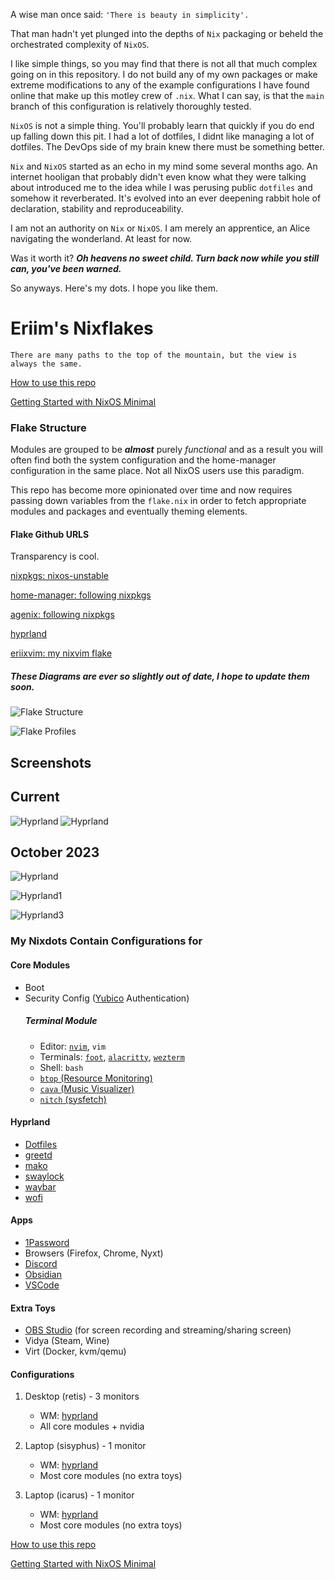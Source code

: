 A wise man once said: ` 'There is beauty in simplicity'. ` 

That man hadn't yet plunged into the depths of `Nix` packaging or beheld the orchestrated complexity of `NixOS`. 

I like simple things, so you may find that there is not all that much complex going on in this repository. I do not build any of my own packages or make extreme modifications to any of the example configurations I have found online that make up this motley crew of `.nix`. What I can say, is that the `main` branch of this configuration is relatively thoroughly tested.  

`NixOS` is not a simple thing. You'll probably learn that quickly if you do end up falling down this pit. I had a lot of dotfiles, I didnt like managing a lot of dotfiles. The DevOps side of my brain knew there must be something better.

`Nix` and `NixOS` started as an echo in my mind some several months ago. An internet hooligan that probably didn't even know what they were talking about introduced me to the idea while I was perusing public `dotfiles` and somehow it reverberated. It's evolved into an ever deepening rabbit hole of declaration, stability and reproduceability.

I am not an authority on `Nix` or `NixOS`. I am merely an apprentice, an Alice navigating the wonderland. At least for now.

Was it worth it? ***Oh heavens no sweet child. Turn back now while you still can, you've been warned.***

So anyways. Here's my dots. I hope you like them.

# Eriim's Nixflakes

```
There are many paths to the top of the mountain, but the view is always the same.
```

[How to use this repo](docs/usage.md)

[Getting Started with NixOS Minimal](docs/minimal-install.md)

### Flake Structure
Modules are grouped to be ***almost*** purely *functional* and as a result you will often find both the system configuration and the home-manager configuration in the same place. Not all NixOS users use this paradigm.

This repo has become more opinionated over time and now requires passing down variables from the `flake.nix` in order to fetch appropriate modules and packages and eventually theming elements. 

#### Flake Github URLS

Transparency is cool.

[nixpkgs: nixos-unstable](https://github.com/NixOS/nixpkgs)

[home-manager: following nixpkgs](https://github.com/nix-community/home-manager/blob/master/flake.nix)

[agenix: following nixpkgs](https://github.com/ryantm/agenix/blob/main/flake.nix)

[hyprland](https://github.com/hyprwm/Hyprland/blob/main/flake.nix)

[eriixvim: my nixvim flake](https://github.com/erictossell/eriixvim/blob/main/flake.nix)

##### These Diagrams are ever so slightly out of date, I hope to update them soon.
![Flake Structure](docs/screens/FlakeStructure4.png)

![Flake Profiles](docs/screens/FlakeProfiles3.png)

## Screenshots

Current 
------
![Hyprland](docs/screens/hyprland4.png)
![Hyprland](docs/screens/hyprland5.png)

October 2023
------
![Hyprland](docs/screens/hyprland1.png)

![Hyprland1](docs/screens/hyprland2.png)

![Hyprland3](docs/screens/hyprland3.png)

### My Nixdots Contain Configurations for

#### Core Modules
- Boot
- Security Config ([Yubico](https://www.yubico.com/) Authentication)
  ##### Terminal Module
  - Editor: [`nvim`](https://neovim.io/), `vim`
  - Terminals: [`foot`](https://codeberg.org/dnkl/foot), [`alacritty`](https://github.com/alacritty/alacritty), [`wezterm`](https://wezfurlong.org/wezterm/index.html)
  - Shell: `bash`
  - [`btop` (Resource Monitoring)](https://github.com/aristocratos/btop)
  - [`cava` (Music Visualizer)](https://github.com/karlstav/cava)
  - [`nitch` (sysfetch)](https://github.com/ssleert/nitch)

#### Hyprland
- [Dotfiles](modules/hyprland/config/)
- [greetd](modules/hyprland/greetd/default.nix)
- [mako](modules/hyprland/mako/default.nix)
- [swaylock](modules/hyprland/swaylock/default.nix)
- [waybar](modules/hyprland/waybar/default.nix)
- [wofi](modules/hyprland/wofi/default.nix)

#### Apps
- [1Password](https://1password.com/)
- Browsers (Firefox, Chrome, Nyxt)
- [Discord](https://discord.com)
- [Obsidian](https://obsidian.md/)
- [VSCode](https://code.visualstudio.com/)

#### Extra Toys
- [OBS Studio](https://obsproject.com/) (for screen recording and streaming/sharing screen)
- Vidya (Steam, Wine)
- Virt (Docker, kvm/qemu)

#### Configurations
1. Desktop (retis) - 3 monitors

   - WM: [hyprland](https://hyprland.org/)
   - All core modules + nvidia

2. Laptop (sisyphus) - 1 monitor

   - WM: [hyprland](https://hyprland.org/)
   - Most core modules (no extra toys)

3. Laptop (icarus) - 1 monitor

   - WM: [hyprland](https://hyprland.org/)
   - Most core modules (no extra toys)

[How to use this repo](docs/usage.md)

[Getting Started with NixOS Minimal](docs/minimal-install.md)
